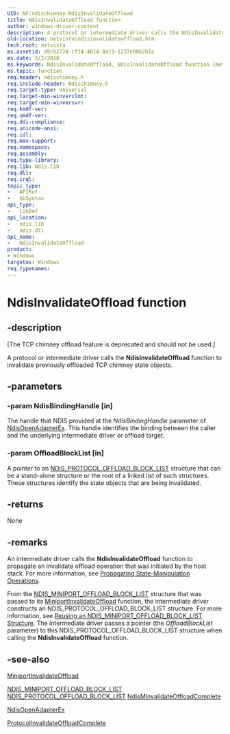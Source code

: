 ```yaml
---
UID: NF:ndischimney.NdisInvalidateOffload
title: NdisInvalidateOffload function
author: windows-driver-content
description: A protocol or intermediate driver calls the NdisInvalidateOffload function to invalidate previously offloaded TCP chimney state objects.
old-location: netvista\ndisinvalidateoffload.htm
tech.root: netvista
ms.assetid: d9cb2724-cf14-4814-8a19-1237e0862b1a
ms.date: 5/2/2018
ms.keywords: NdisInvalidateOffload, NdisInvalidateOffload function [Network Drivers Starting with Windows Vista], ndischimney/NdisInvalidateOffload, netvista.ndisinvalidateoffload, tcp_chim_ndis_func_f9049fdc-87ff-467c-9427-d42876e16aa3.xml
ms.topic: function
req.header: ndischimney.h
req.include-header: Ndischimney.h
req.target-type: Universal
req.target-min-winverclnt: 
req.target-min-winversvr: 
req.kmdf-ver: 
req.umdf-ver: 
req.ddi-compliance: 
req.unicode-ansi: 
req.idl: 
req.max-support: 
req.namespace: 
req.assembly: 
req.type-library: 
req.lib: Ndis.lib
req.dll: 
req.irql: 
topic_type:
-	APIRef
-	kbSyntax
api_type:
-	LibDef
api_location:
-	ndis.lib
-	ndis.dll
api_name:
-	NdisInvalidateOffload
product:
- Windows
targetos: Windows
req.typenames: 
---
```


# NdisInvalidateOffload function


## -description


<p class="CCE_Message">[The TCP chimney offload feature is deprecated and should not be used.]

A protocol or intermediate driver calls the 
  <b>NdisInvalidateOffload</b> function to invalidate previously offloaded TCP chimney state objects.


## -parameters




### -param NdisBindingHandle [in]

The handle that NDIS provided at the 
     <i>NdisBindingHandle</i> parameter of 
     <a href="https://msdn.microsoft.com/library/windows/hardware/ff563715">NdisOpenAdapterEx</a>. This handle
     identifies the binding between the caller and the underlying intermediate driver or offload
     target.


### -param OffloadBlockList [in]

A pointer to an 
     <a href="https://msdn.microsoft.com/64febd55-1ab8-4e2e-b738-340167866333">
     NDIS_PROTOCOL_OFFLOAD_BLOCK_LIST</a> structure that can be a stand-alone structure or the root of a
     linked list of such structures. These structures identify the state objects that are being
     invalidated.


## -returns



None




## -remarks



An intermediate driver calls the 
    <b>NdisInvalidateOffload</b> function to propagate an invalidate offload operation that was initiated by
    the host stack. For more information, see 
    <a href="https://msdn.microsoft.com/library/windows/hardware/ff563771">Propagating
    State-Manipulation Operations</a>.

From the 
    <a href="https://msdn.microsoft.com/ebc98e65-5d11-4c3d-aea1-dfad1434c093">
    NDIS_MINIPORT_OFFLOAD_BLOCK_LIST</a> structure that was passed to its 
    <a href="https://msdn.microsoft.com/58226149-daea-40aa-afb6-13ce615434b3">
    MiniportInvalidateOffload</a> function, the intermediate driver constructs an
    NDIS_PROTOCOL_OFFLOAD_BLOCK_LIST structure. For more information, see 
    <a href="https://docs.microsoft.com/windows-hardware/drivers/network/reusing-an-ndis-miniport-offload-block-list-structure">Reusing an
    NDIS_MINIPORT_OFFLOAD_BLOCK_LIST Structure</a>. The intermediate driver passes a pointer (the 
    <i>OffloadBlockList</i> parameter) to this NDIS_PROTOCOL_OFFLOAD_BLOCK_LIST structure when calling the 
    <b>NdisInvalidateOffload</b> function.




## -see-also




<a href="https://msdn.microsoft.com/58226149-daea-40aa-afb6-13ce615434b3">MiniportInvalidateOffload</a>



<a href="https://msdn.microsoft.com/ebc98e65-5d11-4c3d-aea1-dfad1434c093">
   NDIS_MINIPORT_OFFLOAD_BLOCK_LIST</a>



<a href="https://msdn.microsoft.com/64febd55-1ab8-4e2e-b738-340167866333">
   NDIS_PROTOCOL_OFFLOAD_BLOCK_LIST</a>



<a href="https://msdn.microsoft.com/fd14e983-ea4b-41f2-973d-88b114306e75">
   NdisMInvalidateOffloadComplete</a>



<a href="https://msdn.microsoft.com/library/windows/hardware/ff563715">NdisOpenAdapterEx</a>



<a href="https://msdn.microsoft.com/6d2c71d0-9686-4eb5-9715-27de3dc8b390">
   ProtocolInvalidateOffloadComplete</a>
 

 

